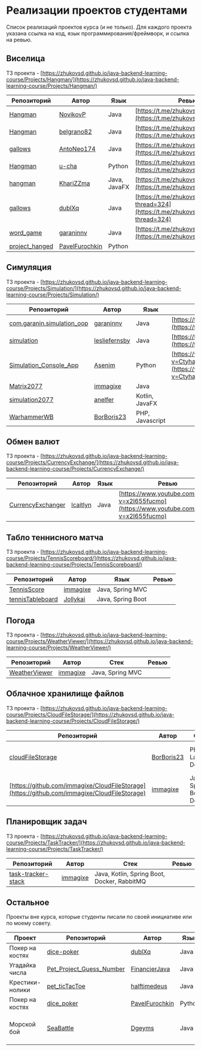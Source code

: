 # Реализации проектов студентами

Список реализаций проектов курса (и не только). Для каждого проекта указана ссылка на код, язык программирования/фреймворк, и ссылка на ревью.

## Виселица

ТЗ проекта - [https://zhukovsd.github.io/java-backend-learning-course/Projects/Hangman/](https://zhukovsd.github.io/java-backend-learning-course/Projects/Hangman/)

| Репозиторий | Автор | Язык | Ревью |
|---|---|---|---|
| [Hangman](https://github.com/NovikovP/Hangman) | [NovikovP](https://github.com/NovikovP) | Java | [https://t.me/zhukovsd_it_chat/1476](https://t.me/zhukovsd_it_chat/1476) |
| [Hangman](https://github.com/belgrano82/Hangman) | [belgrano82](https://github.com/belgrano82) | Java | [https://t.me/zhukovsd_it_chat/1264](https://t.me/zhukovsd_it_chat/1264) |
| [gallows](https://github.com/AntoNeo174/gallows) | [AntoNeo174](https://github.com/AntoNeo174) | Java | [https://t.me/zhukovsd_it_chat/594](https://t.me/zhukovsd_it_chat/594) |
| [Hangman](https://github.com/u-cha/Hangman) | [u-cha](https://github.com/u-cha) | Python | [https://t.me/zhukovsd_it_chat/691](https://t.me/zhukovsd_it_chat/691) |
| [hangman](https://github.com/KhariZZma/hangman) | [KhariZZma](https://github.com/KhariZZma) | Java, JavaFX | [https://t.me/zhukovsd_it_chat/508](https://t.me/zhukovsd_it_chat/508) |
| [gallows](https://github.com/dublXq/gallows) | [dublXq](https://github.com/dublXq) | Java | [https://t.me/zhukovsd_it_chat/439?thread=324](https://t.me/zhukovsd_it_chat/439?thread=324) |
| [word_game](https://github.com/garaninnv/word_game) | [garaninnv](https://github.com/garaninnv) | Java | [https://t.me/zhukovsd_it_chat/647](https://t.me/zhukovsd_it_chat/647) |
| [project_hanged](https://github.com/PavelFurochkin/project_hanged) | [PavelFurochkin](https://github.com/PavelFurochkin) | Python |  |

## Симуляция

ТЗ проекта - [https://zhukovsd.github.io/java-backend-learning-course/Projects/Simulation/](https://zhukovsd.github.io/java-backend-learning-course/Projects/Simulation/)

| Репозиторий | Автор | Язык | Ревью |
|---|---|---|---|
| [com.garanin.simulation_oop](https://github.com/garaninnv/com.garanin.simulation_oop) | [garaninnv](https://github.com/garaninnv) | Java | [https://t.me/zhukovsd_it_chat/1158](https://t.me/zhukovsd_it_chat/1158) |
| [simulation](https://github.com/lesliefernsby/simulation) | [lesliefernsby](https://github.com/lesliefernsby) | Java | [https://t.me/zhukovsd_it_chat/849](https://t.me/zhukovsd_it_chat/849) |
| [Simulation_Console_App](https://github.com/Asenim/Simulation_Console_App) | [Asenim](https://github.com/Asenim) | Python | [https://www.youtube.com/watch?v=Ctyha5ec0LE](https://www.youtube.com/watch?v=Ctyha5ec0LE) |
| [Matrix2077](https://github.com/immagixe/Matrix2077) | [immagixe](https://github.com/immagixe) | Java |  |
| [simulation2077](https://github.com/anelfer/simulation2077) | [anelfer](https://github.com/anelfer) | Kotlin, JavaFX |  |
| [WarhammerWB](https://github.com/BorBoris23/WarhammerWB) | [BorBoris23](https://github.com/BorBoris23) | PHP, Javascript |  |

## Обмен валют

ТЗ проекта - [https://zhukovsd.github.io/java-backend-learning-course/Projects/CurrencyExchange/](https://zhukovsd.github.io/java-backend-learning-course/Projects/CurrencyExchange/)

| Репозиторий | Автор | Язык | Ревью |
|---|---|---|---|
| [CurrencyExchanger](https://github.com/lcaitlyn/CurrencyExchanger) | [lcaitlyn](https://github.com/lcaitlyn) | Java | [https://www.youtube.com/watch?v=x2I655fucmo](https://www.youtube.com/watch?v=x2I655fucmo) |

## Табло теннисного матча

ТЗ проекта - [https://zhukovsd.github.io/java-backend-learning-course/Projects/TennisScoreboard/](https://zhukovsd.github.io/java-backend-learning-course/Projects/TennisScoreboard/)

| Репозиторий | Автор | Язык | Ревью |
|---|---|---|---|
| [TennisScore](https://github.com/immagixe/TennisScore) | [immagixe](https://github.com/immagixe) | Java, Spring MVC |  |
| [tennisTableboard](https://github.com/Jollykai/tennisTableboard) | [Jollykai](https://github.com/Jollykai) | Java, Spring Boot |  |

## Погода

ТЗ проекта - [https://zhukovsd.github.io/java-backend-learning-course/Projects/WeatherViewer/](https://zhukovsd.github.io/java-backend-learning-course/Projects/WeatherViewer/)

| Репозиторий | Автор | Стек | Ревью |
|---|---|---|---|
| [WeatherViewer](https://github.com/immagixe/WeatherViewer) | [immagixe](https://github.com/immagixe) | Java, Spring MVC |  |

## Облачное хранилище файлов

ТЗ проекта - [https://zhukovsd.github.io/java-backend-learning-course/Projects/CloudFileStorage/](https://zhukovsd.github.io/java-backend-learning-course/Projects/CloudFileStorage/)

| Репозиторий | Автор | Стек | Ревью |
|---|---|---|---|
| [cloudFileStorage](https://github.com/BorBoris23/cloudFileStorage) | [BorBoris23](https://github.com/BorBoris23) | PHP, Laravel, Docker | [https://www.youtube.com/watch?v=OVXmQifkexA](https://www.youtube.com/watch?v=OVXmQifkexA) |
| [https://github.com/immagixe/CloudFileStorage](https://github.com/immagixe/CloudFileStorage) | [immagixe](https://github.com/immagixe) | Java, Spring Boot, Docker |  |

## Планировщик задач

ТЗ проекта - [https://zhukovsd.github.io/java-backend-learning-course/Projects/TaskTracker/](https://zhukovsd.github.io/java-backend-learning-course/Projects/TaskTracker/)

| Репозиторий | Автор | Стек | Ревью |
|---|---|---|---|
| [task-tracker-stack](https://github.com/immagixe/task-tracker-stack) | [immagixe](https://github.com/immagixe) | Java, Kotlin, Spring Boot, Docker, RabbitMQ | |

## Остальное

Проекты вне курса, которые студенты писали по своей инициативе или по моему совету.

| Проект | Репозиторий | Автор | Язык | Ревью |
|---|---|---|---|---|
| Покер на костях | [dice-poker](https://github.com/dublXq/dice-poker) | [dublXq](https://github.com/dublXq) | Java | [https://t.me/zhukovsd_it_chat/1258](https://t.me/zhukovsd_it_chat/1258) |
| Угадайка числа | [Pet_Project_Guess_Number](https://github.com/FinancierJava/Pet_Project_Guess_Number) | [FinancierJava](https://github.com/FinancierJava) | Java |  |
| Крестики-нолики | [pet_ticTacToe](https://github.com/halftimedeus/pet_ticTacToe) | [halftimedeus](https://github.com/halftimedeus) | Java |  |
| Покер на костях | [dice_poker](https://github.com/PavelFurochkin/dice_poker) | [PavelFurochkin](https://github.com/PavelFurochkin) | Python |  |
| Морской бой | [SeaBattle](https://github.com/Dgeyms/SeaBattle) | [Dgeyms](https://github.com/Dgeyms) | Java | [https://www.youtube.com/watch?v=dyqfbwsbdIM](https://www.youtube.com/watch?v=dyqfbwsbdIM) |
